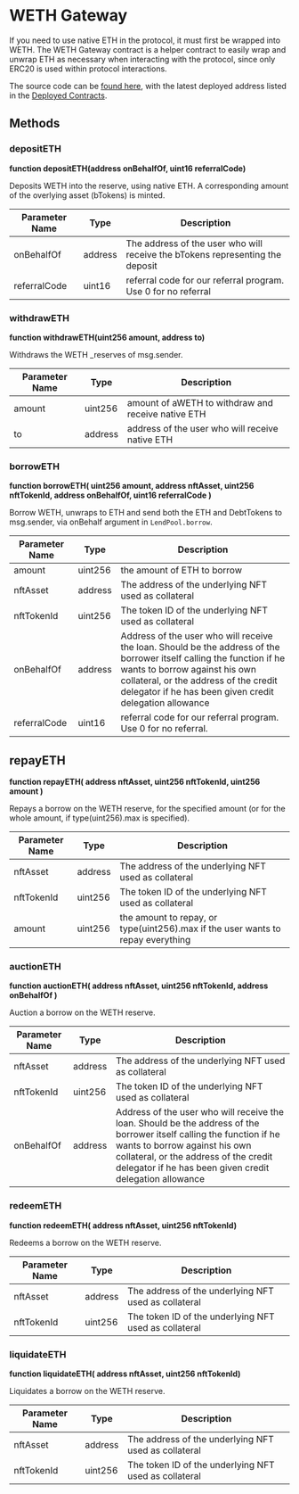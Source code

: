 # WETH Gateway

If you need to use native ETH in the protocol, it must first be wrapped into WETH. The WETH Gateway contract is a helper contract to easily wrap and unwrap ETH as necessary when interacting with the protocol, since only ERC20 is used within protocol interactions.

The source code can be [found here](https://github.com/BendDAO/bend-protocol/blob/main/contracts/protocol/WETHGateway.sol), with the latest deployed address listed in the [Deployed Contracts](broken-reference).

## Methods

### depositETH

**function depositETH(address onBehalfOf, uint16 referralCode)**

Deposits WETH into the reserve, using native ETH. A corresponding amount of the overlying asset (bTokens) is minted.

| Parameter Name | Type    | Description                                                                   |
| -------------- | ------- | ----------------------------------------------------------------------------- |
| onBehalfOf     | address | The address of the user who will receive the bTokens representing the deposit |
| referralCode   | uint16  | referral code for our referral program. Use 0 for no referral                 |

### withdrawETH

**function withdrawETH(uint256 amount, address to)**

Withdraws the WETH \_reserves of msg.sender.

| Parameter Name | Type    | Description                                        |
| -------------- | ------- | -------------------------------------------------- |
| amount         | uint256 | amount of aWETH to withdraw and receive native ETH |
| to             | address | address of the user who will receive native ETH    |

### borrowETH

**function borrowETH( uint256 amount, address nftAsset, uint256 nftTokenId, address onBehalfOf, uint16 referralCode )**

Borrow WETH, unwraps to ETH and send both the ETH and DebtTokens to msg.sender, via  onBehalf argument in `LendPool.borrow`.

| Parameter Name | Type    | Description                                                                                                                                                                                                                                                |
| -------------- | ------- | ---------------------------------------------------------------------------------------------------------------------------------------------------------------------------------------------------------------------------------------------------------- |
| amount         | uint256 | the amount of ETH to borrow                                                                                                                                                                                                                                |
| nftAsset       | address | The address of the underlying NFT used as collateral                                                                                                                                                                                                       |
| nftTokenId     | uint256 | The token ID of the underlying NFT used as collateral                                                                                                                                                                                                      |
| onBehalfOf     | address | Address of the user who will receive the loan. Should be the address of the borrower itself calling the function if he wants to borrow against his own collateral, or the address of the credit delegator if he has been given credit delegation allowance |
| referralCode   | uint16  | referral code for our referral program. Use 0 for no referral.                                                                                                                                                                                             |

## repayETH

**function repayETH( address nftAsset, uint256 nftTokenId, uint256 amount )**

Repays a borrow on the WETH reserve, for the specified amount (or for the whole amount, if type(uint256).max is specified).

| Parameter Name | Type    | Description                                                                     |
| -------------- | ------- | ------------------------------------------------------------------------------- |
| nftAsset       | address | The address of the underlying NFT used as collateral                            |
| nftTokenId     | uint256 | The token ID of the underlying NFT used as collateral                           |
| amount         | uint256 | the amount to repay, or type(uint256).max if the user wants to repay everything |

### auctionETH

**function auctionETH( address nftAsset, uint256 nftTokenId, address onBehalfOf )**

Auction a borrow on the WETH reserve.

| Parameter Name | Type    | Description                                                                                                                                                                                                                                                |
| -------------- | ------- | ---------------------------------------------------------------------------------------------------------------------------------------------------------------------------------------------------------------------------------------------------------- |
| nftAsset       | address | The address of the underlying NFT used as collateral                                                                                                                                                                                                       |
| nftTokenId     | uint256 | The token ID of the underlying NFT used as collateral                                                                                                                                                                                                      |
| onBehalfOf     | address | Address of the user who will receive the loan. Should be the address of the borrower itself calling the function if he wants to borrow against his own collateral, or the address of the credit delegator if he has been given credit delegation allowance |

### redeemETH

**function redeemETH( address nftAsset, uint256 nftTokenId)**

Redeems a borrow on the WETH reserve.

| Parameter Name | Type    | Description                                           |
| -------------- | ------- | ----------------------------------------------------- |
| nftAsset       | address | The address of the underlying NFT used as collateral  |
| nftTokenId     | uint256 | The token ID of the underlying NFT used as collateral |

### liquidateETH

**function liquidateETH( address nftAsset, uint256 nftTokenId)**

Liquidates a borrow on the WETH reserve.

| Parameter Name | Type    | Description                                           |
| -------------- | ------- | ----------------------------------------------------- |
| nftAsset       | address | The address of the underlying NFT used as collateral  |
| nftTokenId     | uint256 | The token ID of the underlying NFT used as collateral |
